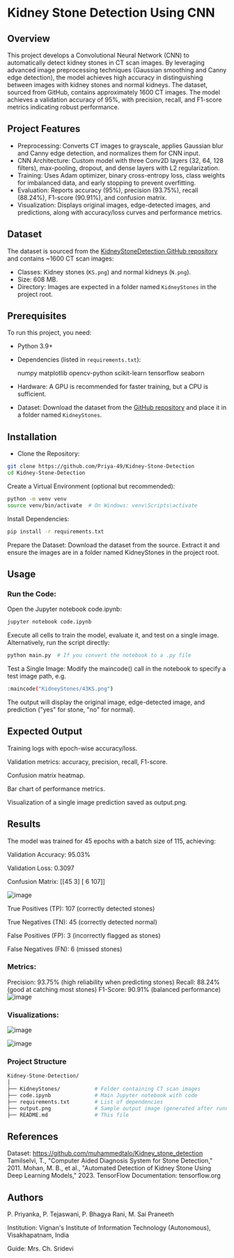 # Kidney Stone Detection Using CNN

## Overview
This project develops a Convolutional Neural Network (CNN) to automatically detect kidney stones in CT scan images. By leveraging advanced image preprocessing techniques (Gaussian smoothing and Canny edge detection), the model achieves high accuracy in distinguishing between images with kidney stones and normal kidneys. The dataset, sourced from GitHub, contains approximately 1600 CT images. The model achieves a validation accuracy of 95%, with precision, recall, and F1-score metrics indicating robust performance.

## Project Features
- Preprocessing: Converts CT images to grayscale, applies Gaussian blur and Canny edge detection, and normalizes them for CNN input.
- CNN Architecture: Custom model with three Conv2D layers (32, 64, 128 filters), max-pooling, dropout, and dense layers with L2 regularization.
- Training: Uses Adam optimizer, binary cross-entropy loss, class weights for imbalanced data, and early stopping to prevent overfitting.
- Evaluation: Reports accuracy (95%), precision (93.75%), recall (88.24%), F1-score (90.91%), and confusion matrix.
- Visualization: Displays original images, edge-detected images, and predictions, along with accuracy/loss curves and performance metrics.

## Dataset
The dataset is sourced from the [KidneyStoneDetection GitHub repository](https://github.com/muhammedtalo/Kidney_stone_detection) and contains ~1600 CT scan images:
- Classes: Kidney stones (`KS.png`) and normal kidneys (`N.png`).
- Size: 608 MB.
- Directory: Images are expected in a folder named `KidneyStones` in the project root.

## Prerequisites
To run this project, you need:
- Python 3.9+
- Dependencies (listed in `requirements.txt`):

  numpy  matplotlib  opencv-python  scikit-learn  tensorflow  seaborn
- Hardware: A GPU is recommended for faster training, but a CPU is sufficient.
- Dataset: Download the dataset from the [GitHub repository](https://github.com/muhammedtalo/Kidney_stone_detection) and place it in a folder named `KidneyStones`.

## Installation
- Clone the Repository:
```bash
git clone https://github.com/Priya-49/Kidney-Stone-Detection
cd Kidney-Stone-Detection
```

Create a Virtual Environment (optional but recommended):
```bash
python -m venv venv
source venv/bin/activate  # On Windows: venv\Scripts\activate
```

Install Dependencies:
```bash
pip install -r requirements.txt
```

Prepare the Dataset:
Download the dataset from the source.
Extract it and ensure the images are in a folder named KidneyStones in the project root.



## Usage

### Run the Code:
Open the Jupyter notebook code.ipynb:
```bash
jupyter notebook code.ipynb
```
Execute all cells to train the model, evaluate it, and test on a single image.
Alternatively, run the script directly:
```bash
python main.py  # If you convert the notebook to a .py file
```

Test a Single Image:
Modify the maincode() call in the notebook to specify a test image path, 
e.g.
```bash
:maincode("KidneyStones/43KS.png")
```
The output will display the original image, edge-detected image, and prediction ("yes" for stone, "no" for normal).


## Expected Output
Training logs with epoch-wise accuracy/loss.

Validation metrics: accuracy, precision, recall, F1-score.

Confusion matrix heatmap.

Bar chart of performance metrics.

Visualization of a single image prediction saved as output.png.



## Results
The model was trained for 45 epochs with a batch size of 115, achieving:

Validation Accuracy: 95.03%

Validation Loss: 0.3097

Confusion Matrix:
[[45  3]
[ 6 107]]

![image](https://github.com/user-attachments/assets/2af765b0-8e1f-4114-b041-8f86c4d155a7)

True Positives (TP): 107 (correctly detected stones)

True Negatives (TN): 45 (correctly detected normal)

False Positives (FP): 3 (incorrectly flagged as stones)

False Negatives (FN): 6 (missed stones)


### Metrics:

Precision: 93.75% (high reliability when predicting stones)
Recall: 88.24% (good at catching most stones)
F1-Score: 90.91% (balanced performance)
![image](https://github.com/user-attachments/assets/18ba2849-5473-408a-811c-d6899097d949)



### Visualizations:

![image](https://github.com/user-attachments/assets/974e0314-2914-4418-9fd4-c20e46e961c6)

![image](https://github.com/user-attachments/assets/749f447b-0526-4c85-8379-f95a8fcd582b)


### Project Structure

```bash
Kidney-Stone-Detection/
│
├── KidneyStones/           # Folder containing CT scan images
├── code.ipynb              # Main Jupyter notebook with code
├── requirements.txt        # List of dependencies
├── output.png              # Sample output image (generated after running)
├── README.md               # This file

```

## References

Dataset: https://github.com/muhammedtalo/Kidney_stone_detection
Tamilselvi, T., "Computer Aided Diagnosis System for Stone Detection," 2011.
Mohan, M. B., et al., "Automated Detection of Kidney Stone Using Deep Learning Models," 2023.
TensorFlow Documentation: tensorflow.org

## Authors

P. Priyanka, 
P. Tejaswani,
P. Bhagya Rani,
M. Sai Praneeth

Institution: Vignan's Institute of Information Technology (Autonomous), Visakhapatnam, India

Guide: Mrs. Ch. Sridevi











